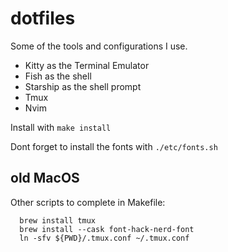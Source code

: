 # dotfiles

Some of the tools and configurations I use.

- Kitty as the Terminal Emulator
- Fish as the shell
- Starship as the shell prompt
- Tmux
- Nvim

Install with `make install`

Dont forget to install the fonts with `./etc/fonts.sh`

## old MacOS

Other scripts to complete in Makefile:

```
  brew install tmux
  brew install --cask font-hack-nerd-font
  ln -sfv ${PWD}/.tmux.conf ~/.tmux.conf
```
